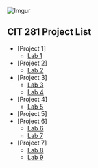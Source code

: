 ![Imgur](https://i.imgur.com/ckdcD0Y.jpg)
## CIT 281 Project List
- [Project 1]
  - [Lab 1](https://uo-cit-wyattholland.github.io/cit281-lab1/)
- [Project 2]
  - [Lab 2](https://uo-cit-wyattholland.github.io/cit281-lab2/)
- [Project 3]
  - [Lab 3](https://uo-cit-wyattholland.github.io/cit281-lab3/)
  - [Lab 4](https://uo-cit-wyattholland.github.io/cit281-lab4/)
- [Project 4]
  - [Lab 5](https://uo-cit-wyattholland.github.io/cit281-lab5/)
- [Project 5]
- [Project 6]
  - [Lab 6](https://uo-cit-wyattholland.github.io/cit281-lab6/)
  - [Lab 7](https://uo-cit-wyattholland.github.io/cit281-lab7/)
- [Project 7]
  - [Lab 8](https://uo-cit-wyattholland.github.io/cit281-lab8/)
  - [Lab 9](https://uo-cit-wyattholland.github.io/cit281-lab9/)











